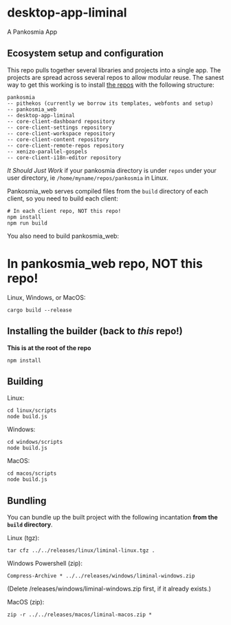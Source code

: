 # desktop-app-liminal
A Pankosmia App

## Ecosystem setup and configuration
This repo pulls together several libraries and projects into a single app. The projects are spread across several repos to allow modular reuse. The sanest way to get this working is to install [the repos](https://github.com/pankosmia/repositories) with the following structure:

```
pankosmia
-- pithekos (currently we borrow its templates, webfonts and setup)
-- pankosmia_web
-- desktop-app-liminal
-- core-client-dashboard repository
-- core-client-settings repository
-- core-client-workspace repository
-- core-client-content repository
-- core-client-remote-repos repository
-- xenizo-parallel-gospels
-- core-client-i18n-editor repository
```

*It Should Just Work* if your pankosmia directory is under `repos` under your user directory, ie `/home/myname/repos/pankosmia` in Linux.

Pankosmia_web serves compiled files from the `build` directory of each client, so you need to build each client:
```
# In each client repo, NOT this repo!
npm install
npm run build
```

You also need to build pankosmia_web:
# In pankosmia_web repo, NOT this repo!
Linux, Windows, or MacOS:
```text
cargo build --release
```

## Installing the builder (back to _this_ repo!)
**This is at the root of the repo**
```text
npm install
```

## Building
Linux:
```text
cd linux/scripts
node build.js
```
Windows:
```text
cd windows/scripts
node build.js
```
MacOS:
```text
cd macos/scripts
node build.js
```
## Bundling
You can bundle up the built project with the following incantation **from the `build` directory**.

Linux (tgz):
```text
tar cfz ../../releases/linux/liminal-linux.tgz .
```

Windows Powershell (zip):
```text
Compress-Archive * ../../releases/windows/liminal-windows.zip
```
(Delete /releases/windows/liminal-windows.zip first, if it already exists.)

MacOS (zip):
```text
zip -r ../../releases/macos/liminal-macos.zip *
```

